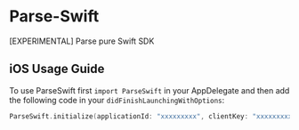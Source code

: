 # Parse-Swift
[EXPERIMENTAL] Parse pure Swift SDK

## iOS Usage Guide 

To use ParseSwift first `import ParseSwift` in your AppDelegate and then add the following code in your `didFinishLaunchingWithOptions`:
```swift
ParseSwift.initialize(applicationId: "xxxxxxxxx", clientKey: "xxxxxxxxx", serverURL: URL(string: "https://example.com")!)
```
